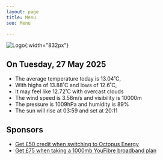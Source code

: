 ```yaml
---
layout: page
title: Menu
seo: Menu

---
```


![Logo](/images/logo.jpg){:width="832px"}

<!-- weather_marker starts -->
## On Tuesday, 27 May 2025

- The average temperature today is 13.04˚C,
- With highs of 13.88˚C and lows of 12.6˚C,
- It may feel like 12.72˚C with overcast clouds
- The wind speed is 3.58m/s and visibility is 10000m
- The pressure is 1009hPa and humidity is 89%
- The sun will rise at 03:59 and set at 20:11

<!-- weather_marker ends -->

## Sponsors

- [Get £50 credit when switching to Octopus Energy](https://bit.ly/3oD1nnS)
- [Get £75 when taking a 1000mb YouFibre broadband plan](https://aklam.io/91zWhU?)
